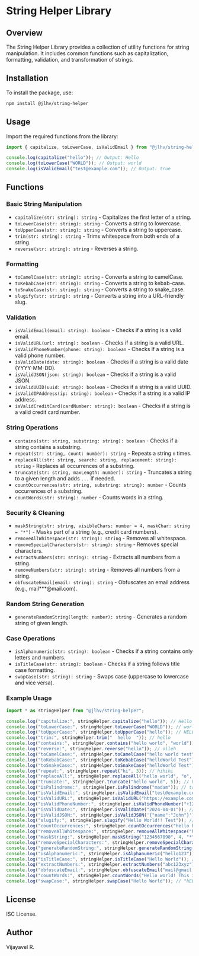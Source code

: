 # String Helper Library

## Overview
The String Helper Library provides a collection of utility functions for string manipulation. It includes common functions such as capitalization, formatting, validation, and transformation of strings.

## Installation
To install the package, use:
```sh
npm install @jlhv/string-helper
```

## Usage
Import the required functions from the library:
```typescript
import { capitalize, toLowerCase, isValidEmail } from "@jlhv/string-helper";

console.log(capitalize("hello")); // Output: Hello
console.log(toLowerCase("WORLD")); // Output: world
console.log(isValidEmail("test@example.com")); // Output: true
```

## Functions

### Basic String Manipulation
- `capitalize(str: string): string` - Capitalizes the first letter of a string.
- `toLowerCase(str: string): string` - Converts a string to lowercase.
- `toUpperCase(str: string): string` - Converts a string to uppercase.
- `trim(str: string): string` - Trims whitespace from both ends of a string.
- `reverse(str: string): string` - Reverses a string.

### Formatting
- `toCamelCase(str: string): string` - Converts a string to camelCase.
- `toKebabCase(str: string): string` - Converts a string to kebab-case.
- `toSnakeCase(str: string): string` - Converts a string to snake_case.
- `slugify(str: string): string` - Converts a string into a URL-friendly slug.

### Validation
- `isValidEmail(email: string): boolean` - Checks if a string is a valid email.
- `isValidURL(url: string): boolean` - Checks if a string is a valid URL.
- `isValidPhoneNumber(phone: string): boolean` - Checks if a string is a valid phone number.
- `isValidDate(date: string): boolean` - Checks if a string is a valid date (YYYY-MM-DD).
- `isValidJSON(json: string): boolean` - Checks if a string is a valid JSON.
- `isValidUUID(uuid: string): boolean` - Checks if a string is a valid UUID.
- `isValidIPAddress(ip: string): boolean` - Checks if a string is a valid IP address.
- `isValidCreditCard(cardNumber: string): boolean` - Checks if a string is a valid credit card number.

### String Operations
- `contains(str: string, substring: string): boolean` - Checks if a string contains a substring.
- `repeat(str: string, count: number): string` - Repeats a string `n` times.
- `replaceAll(str: string, search: string, replacement: string): string` - Replaces all occurrences of a substring.
- `truncate(str: string, maxLength: number): string` - Truncates a string to a given length and adds `...` if needed.
- `countOccurrences(str: string, substring: string): number` - Counts occurrences of a substring.
- `countWords(str: string): number` - Counts words in a string.

### Security & Cleaning
- `maskString(str: string, visibleChars: number = 4, maskChar: string = "*")` - Masks part of a string (e.g., credit card numbers).
- `removeAllWhitespace(str: string): string` - Removes all whitespace.
- `removeSpecialCharacters(str: string): string` - Removes special characters.
- `extractNumbers(str: string): string` - Extracts all numbers from a string.
- `removeNumbers(str: string): string` - Removes all numbers from a string.
- `obfuscateEmail(email: string): string` - Obfuscates an email address (e.g., mail***@mail.com).

### Random String Generation
- `generateRandomString(length: number): string` - Generates a random string of given length.

### Case Operations
- `isAlphanumeric(str: string): boolean` - Checks if a string contains only letters and numbers.
- `isTitleCase(str: string): boolean` - Checks if a string follows title case formatting.
- `swapCase(str: string): string` - Swaps case (uppercase to lowercase and vice versa).

### Example Usage
```typescript
import * as stringHelper from "@jlhv/string-helper";

console.log("capitalize:", stringHelper.capitalize("hello")); // Hello
console.log("toLowerCase:", stringHelper.toLowerCase("WORLD")); // world
console.log("toUpperCase:", stringHelper.toUpperCase("hello")); // HELLO
console.log("trim:", stringHelper.trim("  hello  ")); // hello
console.log("contains:", stringHelper.contains("hello world", "world")); // true
console.log("reverse:", stringHelper.reverse("hello")); // olleh
console.log("toCamelCase:", stringHelper.toCamelCase("hello world test")); // HelloWorldTest
console.log("toKebabCase:", stringHelper.toKebabCase("helloWorld Test")); // hello-world-test
console.log("toSnakeCase:", stringHelper.toSnakeCase("helloWorld Test")); // hello_world_test
console.log("repeat:", stringHelper.repeat("hi", 3)); // hihihi
console.log("replaceAll:", stringHelper.replaceAll("hello world", "o", "a")); // hella warld
console.log("truncate:", stringHelper.truncate("hello world", 5)); // hello...
console.log("isPalindrome:", stringHelper.isPalindrome("madam")); // true
console.log("isValidEmail:", stringHelper.isValidEmail("test@example.com")); // true
console.log("isValidURL:", stringHelper.isValidURL("https://example.com")); // true
console.log("isValidPhoneNumber:", stringHelper.isValidPhoneNumber("+1234567890")); // true
console.log("isValidDate:", stringHelper.isValidDate("2024-04-01")); // true
console.log("isValidJSON:", stringHelper.isValidJSON('{"name":"John"}')); // true
console.log("slugify:", stringHelper.slugify("Hello World!! Test")); // hello-world-test
console.log("countOccurrences:", stringHelper.countOccurrences("hello hello world", "hello")); // 2
console.log("removeAllWhitespace:", stringHelper.removeAllWhitespace("hello world")); // helloworld
console.log("maskString:", stringHelper.maskString("1234567890", 4, "*")); // ******7890
console.log("removeSpecialCharacters:", stringHelper.removeSpecialCharacters("hello@# world!")); // hello world
console.log("generateRandomString:", stringHelper.generateRandomString(8)); // Random 8-character string
console.log("isAlphanumeric:", stringHelper.isAlphanumeric("hello123")); // true
console.log("isTitleCase:", stringHelper.isTitleCase("Hello World")); // true
console.log("extractNumbers:", stringHelper.extractNumbers("abc123xyz")); // 123
console.log("obfuscateEmail:", stringHelper.obfuscateEmail("mail@gmail.com"));
console.log("countWords:", stringHelper.countWords("Hello world! This is a test.")); // 6
console.log("swapCase:", stringHelper.swapCase("Hello World")); // "hELLO wORLD"
```

## License
ISC License.

## Author
Vijayavel R.